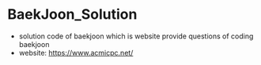 # BaekJoon_Solution
* solution code of baekjoon which is website provide questions of coding baekjoon
* website: https://www.acmicpc.net/
